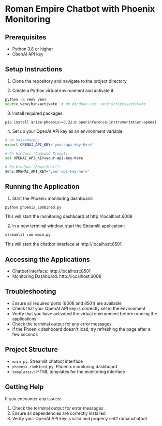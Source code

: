# Roman Empire Chatbot with Phoenix Monitoring

## Prerequisites
- Python 3.8 or higher
- OpenAI API key

## Setup Instructions

1. Clone the repository and navigate to the project directory

2. Create a Python virtual environment and activate it:
```bash
python -m venv venv
source venv/bin/activate  # On Windows use: venv\Scripts\activate
```

3. Install required packages:
```bash
pip install arize-phoenix>=3.22.0 openinference-instrumentation-openai streamlit fastapi uvicorn jinja2 langchain-community wikipedia openai
```

4. Set up your OpenAI API key as an environment variable:
```bash
# On Unix/MacOS:
export OPENAI_API_KEY='your-api-key-here'

# On Windows (Command Prompt):
set OPENAI_API_KEY=your-api-key-here

# On Windows (PowerShell):
$env:OPENAI_API_KEY='your-api-key-here'
```

## Running the Application

1. Start the Phoenix monitoring dashboard:
```bash
python phoenix_combined.py
```
This will start the monitoring dashboard at http://localhost:6008

2. In a new terminal window, start the Streamlit application:
```bash
streamlit run main.py
```
This will start the chatbot interface at http://localhost:8501

## Accessing the Applications
- Chatbot Interface: http://localhost:8501
- Monitoring Dashboard: http://localhost:6008

## Troubleshooting
- Ensure all required ports (6008 and 8501) are available
- Check that your OpenAI API key is correctly set in the environment
- Verify that you have activated the virtual environment before running the applications
- Check the terminal output for any error messages
- If the Phoenix dashboard doesn't load, try refreshing the page after a few seconds

## Project Structure
- `main.py`: Streamlit chatbot interface
- `phoenix_combined.py`: Phoenix monitoring dashboard
- `templates/`: HTML templates for the monitoring interface

## Getting Help
If you encounter any issues:
1. Check the terminal output for error messages
2. Ensure all dependencies are correctly installed
3. Verify your OpenAI API key is valid and properly set# romanchatbot
